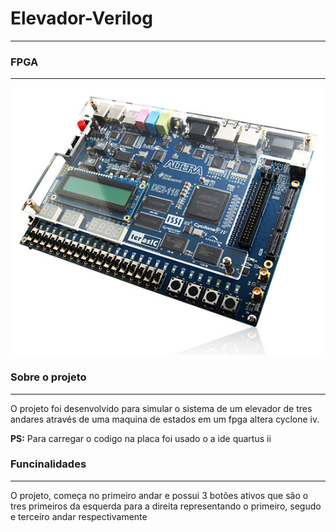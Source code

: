# Elevador-Verilog
***
### FPGA
***
![fpga altera cyclone iv](https://github.com/thiagobonfim0310/Elevador-Verilog/blob/master/altera.jpg)

### Sobre o projeto
***
O projeto foi desenvolvido para simular o sistema de um elevador de tres andares através de uma maquina de estados em um fpga altera cyclone iv.

**PS:** Para carregar o codigo na placa foi usado o a ide quartus ii
### Funcinalidades
***
O projeto, começa no primeiro andar e  possui 3 botões ativos que são o tres primeiros da esquerda para a direita representando o primeiro, segudo e terceiro andar respectivamente 

